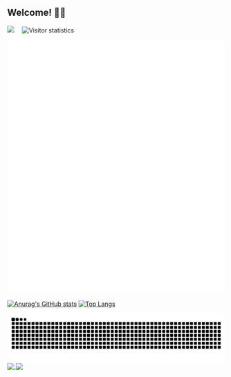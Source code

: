 ## Welcome! 🥰👋
<div align="center">
  
</div>
<!-- profile logo 个人资料徽标 -->
<div>
  <a href="https://www.cnblogs.com/strivy/"><img src="https://img.shields.io/badge/Website-Blog-8c36db" /></a>&emsp;
  <img src="https://komarev.com/ghpvc/?username=Strivy-ZSY&label=Views&color=orange&style=flat" alt="Visitor statistics" />&emsp;
</div>

![Metrics](/github-metrics.svg)

[![Anurag's GitHub stats](https://github-readme-stats.vercel.app/api?username=Strivy-ZSY)](https://github.com/anuraghazra/github-readme-stats)
[![Top Langs](https://github-readme-stats.vercel.app/api/top-langs/?username=Strivy-ZSY)](https://github.com/anuraghazra/github-readme-stats)

<picture>
  <source media="(prefers-color-scheme: dark)" srcset="https://raw.githubusercontent.com/Strivy-ZSY/Strivy-ZSY/output/github-contribution-grid-snake-dark.svg">
  <source media="(prefers-color-scheme: light)" srcset="https://raw.githubusercontent.com/Strivy-ZSY/Strivy-ZSY/output/github-contribution-grid-snake.svg">
  <img alt="github contribution grid snake animation" src="https://raw.githubusercontent.com/Strivy-ZSY/Strivy-ZSY/output/github-contribution-grid-snake.svg">
</picture>

<a href="https://github.com/Strivy-ZSY/pot-app-translate-plugin-localdeepseek-r1">
  <img align="center" src="https://github-readme-stats.vercel.app/api/pin/?username=Strivy-ZSY&repo=pot-app-translate-plugin-localdeepseek-r1" />
</a>

<a href="https://github.com/Strivy-ZSY/pot-app-recognize-plugin-ollama">
  <img align="center" src="https://github-readme-stats.vercel.app/api/pin/?username=Strivy-ZSY&repo=pot-app-recognize-plugin-ollama" />
</a>

<!--
**Strivy-ZSY/Strivy-ZSY** is a ✨ _special_ ✨ repository because its `README.md` (this file) appears on your GitHub profile.

Here are some ideas to get you started:

- 🔭 I’m currently working on ...
- 🌱 I’m currently learning ...
- 👯 I’m looking to collaborate on ...
- 🤔 I’m looking for help with ...
- 💬 Ask me about ...
- 📫 How to reach me: ...
- 😄 Pronouns: ...
- ⚡ Fun fact: ...
-->
